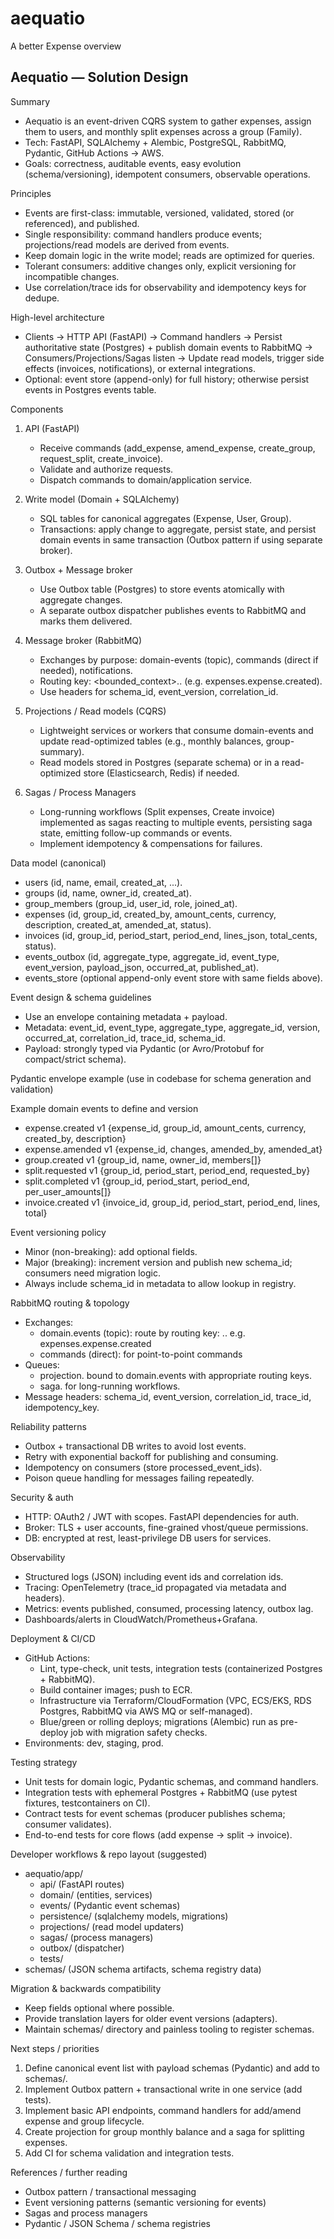 # aequatio
A better Expense overview

## Aequatio — Solution Design

Summary
- Aequatio is an event-driven CQRS system to gather expenses, assign them to users, and monthly split expenses across a group (Family).
- Tech: FastAPI, SQLAlchemy + Alembic, PostgreSQL, RabbitMQ, Pydantic, GitHub Actions → AWS.
- Goals: correctness, auditable events, easy evolution (schema/versioning), idempotent consumers, observable operations.

Principles
- Events are first-class: immutable, versioned, validated, stored (or referenced), and published.
- Single responsibility: command handlers produce events; projections/read models are derived from events.
- Keep domain logic in the write model; reads are optimized for queries.
- Tolerant consumers: additive changes only, explicit versioning for incompatible changes.
- Use correlation/trace ids for observability and idempotency keys for dedupe.

High-level architecture
- Clients -> HTTP API (FastAPI) -> Command handlers -> Persist authoritative state (Postgres) + publish domain events to RabbitMQ -> Consumers/Projections/Sagas listen -> Update read models, trigger side effects (invoices, notifications), or external integrations.
- Optional: event store (append-only) for full history; otherwise persist events in Postgres events table.

Components
1. API (FastAPI)
   - Receive commands (add_expense, amend_expense, create_group, request_split, create_invoice).
   - Validate and authorize requests.
   - Dispatch commands to domain/application service.

2. Write model (Domain + SQLAlchemy)
   - SQL tables for canonical aggregates (Expense, User, Group).
   - Transactions: apply change to aggregate, persist state, and persist domain events in same transaction (Outbox pattern if using separate broker).

3. Outbox + Message broker
   - Use Outbox table (Postgres) to store events atomically with aggregate changes.
   - A separate outbox dispatcher publishes events to RabbitMQ and marks them delivered.

4. Message broker (RabbitMQ)
   - Exchanges by purpose: domain-events (topic), commands (direct if needed), notifications.
   - Routing key: <bounded_context>.<aggregate>.<event> (e.g. expenses.expense.created).
   - Use headers for schema_id, event_version, correlation_id.

5. Projections / Read models (CQRS)
   - Lightweight services or workers that consume domain-events and update read-optimized tables (e.g., monthly balances, group-summary).
   - Read models stored in Postgres (separate schema) or in a read-optimized store (Elasticsearch, Redis) if needed.

6. Sagas / Process Managers
   - Long-running workflows (Split expenses, Create invoice) implemented as sagas reacting to multiple events, persisting saga state, emitting follow-up commands or events.
   - Implement idempotency & compensations for failures.

Data model (canonical)
- users (id, name, email, created_at, ...).
- groups (id, name, owner_id, created_at).
- group_members (group_id, user_id, role, joined_at).
- expenses (id, group_id, created_by, amount_cents, currency, description, created_at, amended_at, status).
- invoices (id, group_id, period_start, period_end, lines_json, total_cents, status).
- events_outbox (id, aggregate_type, aggregate_id, event_type, event_version, payload_json, occurred_at, published_at).
- events_store (optional append-only event store with same fields above).

Event design & schema guidelines
- Use an envelope containing metadata + payload.
- Metadata: event_id, event_type, aggregate_type, aggregate_id, version, occurred_at, correlation_id, trace_id, schema_id.
- Payload: strongly typed via Pydantic (or Avro/Protobuf for compact/strict schema).

Pydantic envelope example (use in codebase for schema generation and validation)

Example domain events to define and version
- expense.created v1 {expense_id, group_id, amount_cents, currency, created_by, description}
- expense.amended v1 {expense_id, changes, amended_by, amended_at}
- group.created v1 {group_id, name, owner_id, members[]}
- split.requested v1 {group_id, period_start, period_end, requested_by}
- split.completed v1 {group_id, period_start, period_end, per_user_amounts[]}
- invoice.created v1 {invoice_id, group_id, period_start, period_end, lines, total}

Event versioning policy
- Minor (non-breaking): add optional fields.
- Major (breaking): increment version and publish new schema_id; consumers need migration logic.
- Always include schema_id in metadata to allow lookup in registry.

RabbitMQ routing & topology
- Exchanges:
  - domain.events (topic): route by routing key: <context>.<aggregate>.<event> e.g. expenses.expense.created
  - commands (direct): for point-to-point commands
- Queues:
  - projection.<name> bound to domain.events with appropriate routing keys.
  - saga.<name> for long-running workflows.
- Message headers: schema_id, event_version, correlation_id, trace_id, idempotency_key.

Reliability patterns
- Outbox + transactional DB writes to avoid lost events.
- Retry with exponential backoff for publishing and consuming.
- Idempotency on consumers (store processed_event_ids).
- Poison queue handling for messages failing repeatedly.

Security & auth
- HTTP: OAuth2 / JWT with scopes. FastAPI dependencies for auth.
- Broker: TLS + user accounts, fine-grained vhost/queue permissions.
- DB: encrypted at rest, least-privilege DB users for services.

Observability
- Structured logs (JSON) including event ids and correlation ids.
- Tracing: OpenTelemetry (trace_id propagated via metadata and headers).
- Metrics: events published, consumed, processing latency, outbox lag.
- Dashboards/alerts in CloudWatch/Prometheus+Grafana.

Deployment & CI/CD
- GitHub Actions:
  - Lint, type-check, unit tests, integration tests (containerized Postgres + RabbitMQ).
  - Build container images; push to ECR.
  - Infrastructure via Terraform/CloudFormation (VPC, ECS/EKS, RDS Postgres, RabbitMQ via AWS MQ or self-managed).
  - Blue/green or rolling deploys; migrations (Alembic) run as pre-deploy job with migration safety checks.
- Environments: dev, staging, prod.

Testing strategy
- Unit tests for domain logic, Pydantic schemas, and command handlers.
- Integration tests with ephemeral Postgres + RabbitMQ (use pytest fixtures, testcontainers on CI).
- Contract tests for event schemas (producer publishes schema; consumer validates).
- End-to-end tests for core flows (add expense -> split -> invoice).

Developer workflows & repo layout (suggested)
- aequatio/app/
  - api/ (FastAPI routes)
  - domain/ (entities, services)
  - events/ (Pydantic event schemas)
  - persistence/ (sqlalchemy models, migrations)
  - projections/ (read model updaters)
  - sagas/ (process managers)
  - outbox/ (dispatcher)
  - tests/
- schemas/ (JSON schema artifacts, schema registry data)

Migration & backwards compatibility
- Keep fields optional where possible.
- Provide translation layers for older event versions (adapters).
- Maintain schemas/ directory and painless tooling to register schemas.

Next steps / priorities
1. Define canonical event list with payload schemas (Pydantic) and add to schemas/.
2. Implement Outbox pattern + transactional write in one service (add tests).
3. Implement basic API endpoints, command handlers for add/amend expense and group lifecycle.
4. Create projection for group monthly balance and a saga for splitting expenses.
5. Add CI for schema validation and integration tests.

References / further reading
- Outbox pattern / transactional messaging
- Event versioning patterns (semantic versioning for events)
- Sagas and process managers
- Pydantic / JSON Schema / schema registries
